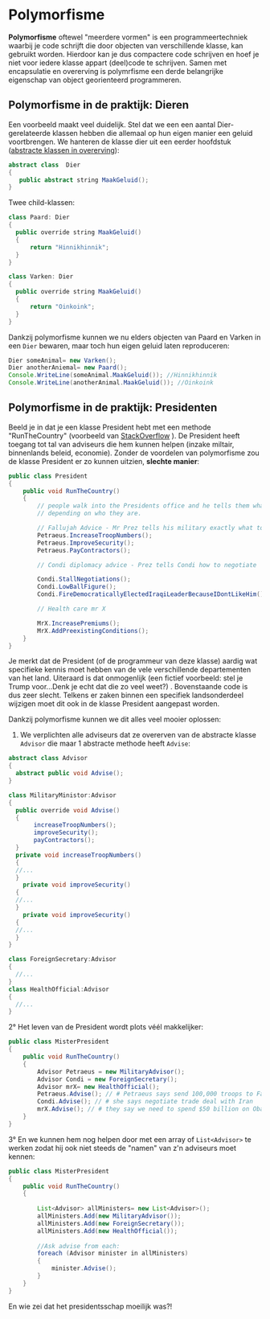 # Polymorfisme

**Polymorfisme** oftewel "meerdere vormen" is een programmeertechniek waarbij je code schrijft die door objecten van verschillende klasse, kan gebruikt worden. Hierdoor kan je dus compactere code schrijven en hoef je niet voor iedere klasse appart (deel)code te schrijven. Samen met encapsulatie en overerving is polymrfisme een derde belangrijke eigenschap van object georienteerd programmeren.



## Polymorfisme in de praktijk: Dieren
Een voorbeeld maakt veel duidelijk. Stel dat we een een aantal Dier-gerelateerde klassen hebben die allemaal op hun eigen manier een geluid voortbrengen. We hanteren de klasse dier uit een eerder hoofdstuk ([abstracte klassen in overerving](7_overerving/5_abstract.md)):
```java
abstract class  Dier
{
   public abstract string MaakGeluid();
}
```
Twee child-klassen:
```java
class Paard: Dier
{
  public override string MaakGeluid()
  { 
      return "Hinnikhinnik";
  }
}

class Varken: Dier
{
  public override string MaakGeluid()
  { 
      return "Oinkoink";
  }
}
```

Dankzij polymorfisme kunnen we nu elders objecten van Paard en Varken in een ``Dier`` bewaren, maar toch hun eigen geluid laten reproduceren:
```java
Dier someAnimal= new Varken();
Dier anotherAniemal= new Paard();
Console.WriteLine(someAnimal.MaakGeluid()); //Hinnikhinnik
Console.WriteLine(anotherAnimal.MaakGeluid()); //Oinkoink
```

## Polymorfisme in de praktijk: Presidenten
Beeld je in dat je een klasse President hebt met een methode "RunTheCountry" (voorbeeld van [StackOverflow](https://stackoverflow.com/questions/1031273/what-is-polymorphism-what-is-it-for-and-how-is-it-used) ). De President heeft toegang tot tal van adviseurs die hem kunnen helpen (inzake miltair, binnenlands beleid, economie). Zonder de voordelen van polymorfisme zou de klasse President er zo kunnen uitzien, **slechte manier**:
```java
public class President
{
    public void RunTheCountry()
    {
        // people walk into the Presidents office and he tells them what to do
        // depending on who they are.

        // Fallujah Advice - Mr Prez tells his military exactly what to do.
        Petraeus.IncreaseTroopNumbers();
        Petraeus.ImproveSecurity();
        Petraeus.PayContractors();

        // Condi diplomacy advice - Prez tells Condi how to negotiate

        Condi.StallNegotiations();
        Condi.LowBallFigure();
        Condi.FireDemocraticallyElectedIraqiLeaderBecauseIDontLikeHim();

        // Health care mr X

        MrX.IncreasePremiums();
        MrX.AddPreexistingConditions();
    }
}
```
Je merkt dat de President (of de programmeur van deze klasse) aardig wat specifieke kennis moet hebben van de vele verschillende departementen van het land. Uiteraard is dat onmogenlijk (een fictief voorbeeld: stel je Trump voor...Denk je echt dat die zo veel weet?) . Bovenstaande code is dus zeer slecht. Telkens er zaken binnen een specifiek landsonderdeel wijzigen moet dit ook in de klasse President aangepast worden. 

Dankzij polymorfisme kunnen we dit alles veel mooier oplossen:
1. We verplichten alle adviseurs dat ze overerven van de abstracte klasse ``Advisor`` die maar 1 abstracte methode heeft ``Advise``:
```java
abstract class Advisor
{
  abstract public void Advise();
}

class MilitaryMinistor:Advisor
{
  public override void Advise()
  {
       increaseTroopNumbers();
       improveSecurity();
       payContractors();
  }
  private void increaseTroopNumbers() 
  {
  //...
  }
    private void improveSecurity() 
  {
  //...
  }
    private void improveSecurity() 
  {
  //...
  }
}

class ForeignSecretary:Advisor
{
  //...
}
class HealthOfficial:Advisor
{
  //...
}
```
2° Het leven van de President wordt plots véél makkelijker:

```java
public class MisterPresident
{
    public void RunTheCountry()
    {
        Advisor Petraeus = new MilitaryAdvisor();
        Advisor Condi = new ForeignSecretary();
        Advisor mrX= new HealthOfficial();
        Petraeus.Advise(); // # Petraeus says send 100,000 troops to Fallujah
        Condi.Advise(); // # she says negotiate trade deal with Iran
        mrX.Advise(); // # they say we need to spend $50 billion on ObamaCare
    }
}
```

3° En we kunnen hem nog helpen door met een array of ``List<Advisor>`` te werken zodat hij ook niet steeds de "namen" van z'n adviseurs moet kennen:
```java
public class MisterPresident
{
    public void RunTheCountry()
    {
    
        List<Advisor> allMinisters= new List<Advisor>();
        allMinisters.Add(new MilitaryAdvisor());
        allMinisters.Add(new ForeignSecretary());
        allMinisters.Add(new HealthOfficial());
        
        //Ask advise from each:
        foreach (Advisor minister in allMinisters)
        {
            minister.Advise();
        }
    }
}
```
En wie zei dat het presidentsschap moeilijk was?!

